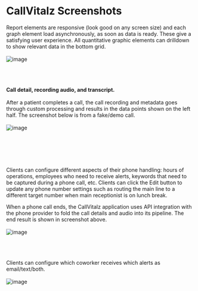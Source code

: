 # CallVitalz Screenshots

Report elements are responsive (look good on any screen size) and each graph element load asynchronously, as soon as data is ready. These give a satisfying user experience.
All quantitative graphic elements can drilldown to show relevant data in the bottom grid.
<br/><br/>
![image](https://user-images.githubusercontent.com/1107837/124497144-4b567e00-dd6f-11eb-86ac-89172594c278.png)
<br/><br/><br/><br/>

<strong>Call detail, recording audio, and transcript.</strong><br/><br/>
After a patient completes a call, the call recording and metadata goes through custom processing and results in the data points shown on the left half.
The screenshot below is from a fake/demo call.
<br/><br/>
![image](https://user-images.githubusercontent.com/1107837/167665429-f9c9ea92-730d-49e4-b7c5-578c2c7318c1.png)

<br/><br/><br/><br/>

Clients can configure different aspects of their phone handling: hours of operations, employees who need to receive alerts, keywords that need to be captured during a phone call, etc. Clients can click the Edit button to update any phone number settings such as routing the main line to a different target number when main receptionist is on lunch break.

When a phone call ends, the CallVitalz application uses API integration with the phone provider to fold the call details and audio into its pipeline. The end result is shown in screenshot above.
<br/><br/>
![image](https://user-images.githubusercontent.com/1107837/124493280-4b07b400-dd6a-11eb-9246-f3e50efce041.png)
<br/><br/><br/><br/>

Clients can configure which coworker receives which alerts as email/text/both.
<br/><br/>
![image](https://user-images.githubusercontent.com/1107837/124493761-daad6280-dd6a-11eb-932f-2a6433a06788.png)
<br/><br/><br/><br/>
